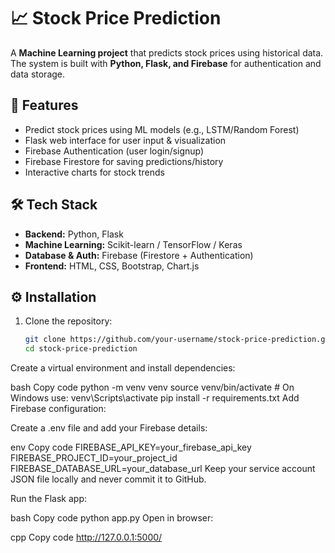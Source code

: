 # 📈 Stock Price Prediction

A **Machine Learning project** that predicts stock prices using historical data.  
The system is built with **Python, Flask, and Firebase** for authentication and data storage.

## 🚀 Features
- Predict stock prices using ML models (e.g., LSTM/Random Forest)
- Flask web interface for user input & visualization
- Firebase Authentication (user login/signup)
- Firebase Firestore for saving predictions/history
- Interactive charts for stock trends

## 🛠️ Tech Stack
- **Backend:** Python, Flask
- **Machine Learning:** Scikit-learn / TensorFlow / Keras
- **Database & Auth:** Firebase (Firestore + Authentication)
- **Frontend:** HTML, CSS, Bootstrap, Chart.js

## ⚙️ Installation
1. Clone the repository:
   ```bash
   git clone https://github.com/your-username/stock-price-prediction.git
   cd stock-price-prediction
Create a virtual environment and install dependencies:

bash
Copy code
python -m venv venv
source venv/bin/activate   # On Windows use: venv\Scripts\activate
pip install -r requirements.txt
Add Firebase configuration:

Create a .env file and add your Firebase details:

env
Copy code
FIREBASE_API_KEY=your_firebase_api_key
FIREBASE_PROJECT_ID=your_project_id
FIREBASE_DATABASE_URL=your_database_url
Keep your service account JSON file locally and never commit it to GitHub.

Run the Flask app:

bash
Copy code
python app.py
Open in browser:

cpp
Copy code
http://127.0.0.1:5000/
